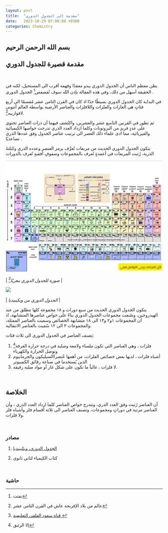 ```yaml
---
layout: post
title:  "مقدمة إلى الجدول الدوري"
date:   2023-10-29 07:00:00 +0300
categories: Chemistry
---
```

## بسم الله الرحمن الرحيم

## مقدمة قصيرة للجدول الدوري

&nbsp;

يظن معظم الناس أن الجدول الدوري يبدو معقدًا وفهمه أقرب الى المستحيل، لكنه في الحقيقة أسهل من ذلك، وفي هذه المقالة بإذن الله سوف نُفصفص[^1] الجدول الدوري .
 

في البداية كان الجدول الدوري بسيطًا جدًا اذ كان في القرن الثامن عشر مُقسمًا الى أربع فئاتٍ هي الغازات والفلزات واللافلزات والعناصر الأرضية بواسطة العالم أنتوني لافوازييه[^2]. 



ثم تطور في القرنين  التاسع عشر والعشرين، واكتُشف فيهما أن ذرات العناصر تحتوي على عددٍ فريدٍ من البروتونات وكلما ازداد العدد الذري تدرجت خواصها الكيميائية والفيزيائية، مما ادى علماء ذلك العصر الى ترتيب عناصر الجدول  وفق عددها الذري تصاعديًا .


يتكون الجدول الدوري الحديث من مربعات تُعرِّف برمز العنصر وعدده الذري وكتلتهُ الذرية، رُتبت المربعات في أعمدةٍ تُعرف بالمجموعات وصفوفٍ أفقيةٍ تُعرف بالدورات


![](https://raw.githubusercontent.com/upq1/Blog/main/assets/Periodic/Periodic-table-Saud.jpg)

| *صورة للجدول الدوري معربًا[^3]* |


![](https://upload.wikimedia.org/wikipedia/commons/thumb/4/48/Periodic_table_large-ar.svg/1024px-Periodic_table_large-ar.svg.png)

| *الجدول الدوري من ويكيبيديا* |


يتكون الجدول الدوري الحديث من سبع دورات و ١٨ مجموعة كلها تنطلق من عند الهيدروجين، وصُنفت مجموعات الجدول الدوري بناءً على خواص عناصرها المتشابهة، اذ أن المجموعات ١و٢ و١٣ الى ١٨  متشابهة الخصائص  وسميت بالعناصر الممثلة، والمجموعات ٣ الى ١٢ سُميت بالعناصر الانتقالية.

 تِصنف العناصر في الجدول الدوري الى  ثلاث فئات:
 
1. فلزات ، وهي العناصر التي تكون ملساء ولامعة وصلبة في درجة حرارة الغرفة[^4] وتوصل الحرارة والكهرباء
2. أشباه فلزات ، لديها بعض خصائص الفلزات، من أهمها عُنصراالسيليكون والجرمانيوم الذين يُستخدما في صناعة رقائق الكمبيوتر
3. لا فلزات ، غالباً ما تكون على شكل غاز أو مواد صلبة رقيقة.

&nbsp;
&nbsp;
&nbsp;

## الخلاصة

أن العناصر رُتبت وفق العدد الذري، وتتدرج خواص العناصر كلما ازداد العدد الذري ، وأن العناصر مرتبة في دوراتٍ ومجموعات، وتصنف العناصر الى ثلاثة أقسام فلز وأشباه فلز ولا فلزات.


&nbsp;
&nbsp;
&nbsp;


### مصادر
1. [الجدول الدوري، ويكيبيديا](https://ar.wikipedia.org/wiki/%D8%A7%D9%84%D8%AC%D8%AF%D9%88%D9%84_%D8%A7%D9%84%D8%AF%D9%88%D8%B1%D9%8A)

2. كتاب الكيمياء لثاني ثانوي



&nbsp;
&nbsp;
&nbsp;

### حاشية

[^1]:نفتت 
[^2]: عالم من بلاد الإفرنجة عاش في القرن الثامن عشر
[^3]: [قناة سعود الفلقي التعليمية ](https://t.me/alfalqi1)
[^4]: إلا الزئبق